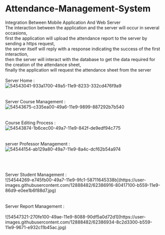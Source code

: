 # Attendance-Management-System
Integration Between Mobile Application And Web Server <br/>
The interaction between the application and the server will occur in several occasions, </br>
first the application will upload the attendance report to the server by sending a https request, <br/>
the server itself will reply with a response indicating the success of the first interaction,</br>
then the server will interact with the database to get the data required for the creation of the attendance sheet, <br/>
finally the application will request the attendance sheet from the server <br/>
<br/>Server Home : <br/>
![54543041-933a1700-49a5-11e9-8233-332cd476f9a9](https://user-images.githubusercontent.com/12888482/62386623-b6cabc00-b558-11e9-8543-cf4d659dbf60.jpg)
<br/>
<br/>
<br/>Server Course Management : <br/>
![54543675-c335ea00-49a6-11e9-9899-887292b7b540](https://user-images.githubusercontent.com/12888482/62386835-47a19780-b559-11e9-8977-310ab5935ba4.jpg)
<br/>
<br/>
<br/>Course Editing Process : <br/>
![54543874-1b6cec00-49a7-11e9-842f-de9edf94c775](https://user-images.githubusercontent.com/12888482/62386871-5e47ee80-b559-11e9-946e-4b19bff5ffec.jpg)
<br/>
<br/>
<br/>server Professor Management : <br/>
![54544154-ab129a80-49a7-11e9-8a4c-dcf62b54a974](https://user-images.githubusercontent.com/12888482/62386891-6dc73780-b559-11e9-81d9-138c67e5a344.jpg)

<br/>
<br/>
<br/>Server Student Management : <br/>
![54544269-e745fb00-49a7-11e9-9fc1-58711645338b](https://user-images.githubusercontent.com/12888482/62386916-80417100-b559-11e9-86d9-e0ee1b6f88d7.jpg)
<br/>
<br/>
<br/>Server Report Management : <br/>
<br/>
![54547321-270fe100-49ae-11e9-8088-90df5a0d72d1](https://user-images.githubusercontent.com/12888482/62386934-8c2d3300-b559-11e9-9671-e932c11b45ac.jpg)

